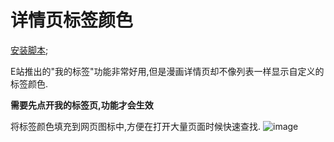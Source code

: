 详情页标签颜色
=========

[安装脚本](//sleazyfork.org/scripts/415728);

E站推出的"我的标签"功能非常好用,但是漫画详情页却不像列表一样显示自定义的标签颜色.

**需要先点开我的标签页,功能才会生效**

将标签颜色填充到网页图标中,方便在打开大量页面时候快速查找.
![image](https://user-images.githubusercontent.com/5716100/119229364-408eb380-bb4a-11eb-9d31-9d3e56136d0e.png)
